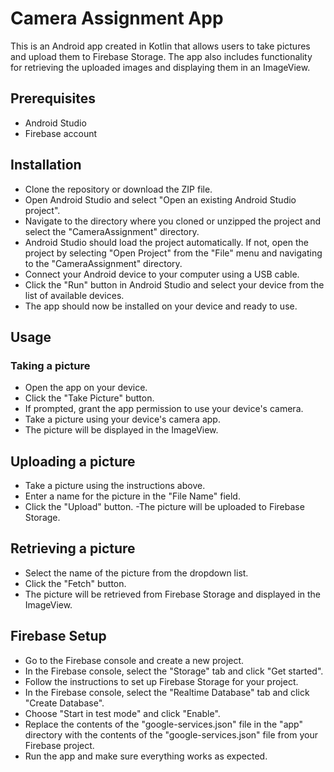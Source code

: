 # Camera Assignment App

This is an Android app created in Kotlin that allows users to take pictures and upload them to Firebase Storage. The app also includes functionality for retrieving the uploaded images and displaying them in an ImageView.

## Prerequisites
- Android Studio
- Firebase account
## Installation

- Clone the repository or download the ZIP file.
- Open Android Studio and select "Open an existing Android Studio project".
- Navigate to the directory where you cloned or unzipped the project and select the "CameraAssignment" directory.
- Android Studio should load the project automatically. If not, open the project by selecting "Open Project" from the "File" menu and navigating to the "CameraAssignment" directory.
- Connect your Android device to your computer using a USB cable.
- Click the "Run" button in Android Studio and select your device from the list of available devices.
- The app should now be installed on your device and ready to use.
## Usage
### Taking a picture
- Open the app on your device.
- Click the "Take Picture" button.
- If prompted, grant the app permission to use your device's camera.
- Take a picture using your device's camera app.
- The picture will be displayed in the ImageView.
## Uploading a picture
- Take a picture using the instructions above.
- Enter a name for the picture in the "File Name" field.
- Click the "Upload" button.
-The picture will be uploaded to Firebase Storage.
## Retrieving a picture
- Select the name of the picture from the dropdown list.
- Click the "Fetch" button.
- The picture will be retrieved from Firebase Storage and displayed in the ImageView.
## Firebase Setup
- Go to the Firebase console and create a new project.
- In the Firebase console, select the "Storage" tab and click "Get started".
- Follow the instructions to set up Firebase Storage for your project.
- In the Firebase console, select the "Realtime Database" tab and click "Create Database".
- Choose "Start in test mode" and click "Enable".
- Replace the contents of the "google-services.json" file in the "app" directory with the contents of the "google-services.json" file from your Firebase project.
- Run the app and make sure everything works as expected.
